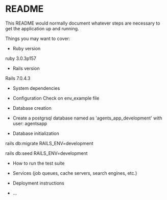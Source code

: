 # README

This README would normally document whatever steps are necessary to get the
application up and running.

Things you may want to cover:

* Ruby version

ruby 3.0.3p157

* Rails version

Rails 7.0.4.3

* System dependencies

* Configuration
Check on env_example file

* Database creation
- Create a postgrsql database named as
'agents_app_development'
with
user: agentsapp

* Database initialization

rails db:migrate RAILS_ENV=development

rails db:seed RAILS_ENV=development

* How to run the test suite

* Services (job queues, cache servers, search engines, etc.)

* Deployment instructions

* ...
